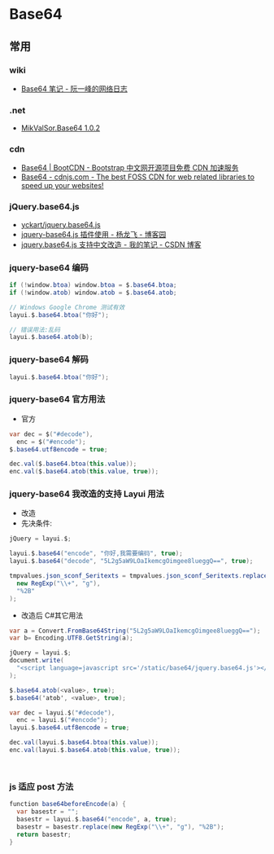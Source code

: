 # Base64

## 常用

### wiki

- [Base64 笔记 - 阮一峰的网络日志](http://www.ruanyifeng.com/blog/2008/06/base64.html)

### .net

- [MikValSor.Base64 1.0.2](https://www.nuget.org/packages/MikValSor.Base64/#)

### cdn

- [Base64 | BootCDN - Bootstrap 中文网开源项目免费 CDN 加速服务](https://www.bootcdn.cn/Base64/)
- [Base64 - cdnjs.com - The best FOSS CDN for web related libraries to speed up your websites!](https://cdnjs.com/libraries/Base64)

### jQuery.base64.js

- [yckart/jquery.base64.js](https://github.com/yckart/jquery.base64.js)
- [jquery-base64.js 插件使用 - 杨龙飞 - 博客园](https://www.cnblogs.com/windseek/p/6433606.html)
- [jquery.base64.js 支持中文改造 - 我的笔记 - CSDN 博客](https://blog.csdn.net/qmdweb/article/details/80893456)

### jquery-base64 编码

```c#
if (!window.btoa) window.btoa = $.base64.btoa;
if (!window.atob) window.atob = $.base64.atob;

// Windows Google Chrome 测试有效
layui.$.base64.btoa("你好");

// 错误用法:乱码
layui.$.base64.atob(b);
```

### jquery-base64 解码

```c#
layui.$.base64.btoa("你好");
```

### jquery-base64 官方用法

- 官方

```c#
var dec = $("#decode"),
  enc = $("#encode");
$.base64.utf8encode = true;

dec.val($.base64.btoa(this.value));
enc.val($.base64.atob(this.value, true));
```

### jquery-base64 我改造的支持 Layui 用法

- 改造
- 先决条件:

```c#
jQuery = layui.$;
```

```c#
layui.$.base64("encode", "你好,我需要编码", true);
layui.$.base64("decode", "5L2g5aW9LOaIkemcgOimgee8lueggQ==", true);

tmpvalues.json_sconf_Seritexts = tmpvalues.json_sconf_Seritexts.replace(
  new RegExp("\\+", "g"),
  "%2B"
);
```

- 改造后 C#其它用法

```c#
var a = Convert.FromBase64String("5L2g5aW9LOaIkemcgOimgee8lueggQ==");
var b= Encoding.UTF8.GetString(a);
```

```c#
jQuery = layui.$;
document.write(
  "<script language=javascript src='/static/base64/jquery.base64.js'></script>"
);

$.base64.atob(<value>, true);
$.base64('atob', <value>, true);

var dec = layui.$("#decode"),
  enc = layui.$("#encode");
layui.$.base64.utf8encode = true;

dec.val(layui.$.base64.btoa(this.value));
enc.val(layui.$.base64.atob(this.value, true));




```

### js 适应 post 方法

```c#
function base64beforeEncode(a) {
  var basestr = "";
  basestr = layui.$.base64("encode", a, true);
  basestr = basestr.replace(new RegExp("\\+", "g"), "%2B");
  return basestr;
}
```
